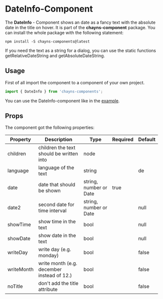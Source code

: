 # DateInfo-Component #

The **DateInfo** - Component shows an date as a fancy text with the absolute date in the title on hover. It is part of the **chayns-component** package. You can install the whole package with the following statement:

    npm install -S chayns-components@latest

If you need the text as a string for a dialog, you can use the static functions getRelativeDateString and getAbsoluteDateString.

## Usage ##

First of all import the component to a component of your own project.

```jsx harmony
import { DateInfo } from 'chayns-components';
```

You can use the DateInfo-component like in the [example](https://github.com/TobitSoftware/chayns-components/blob/master/examples/react-chayns-date/Example.jsx).


## Props ##

The component got the following properties:

| Property   | Description                                                                                         | Type                   | Required | Default |
|------------|-----------------------------------------------------------------------------------------------------|------------------------|----------|---------|
| children   | children the text should be written into                                                            | node                   |          | <div/>  | 
| language   | language of the text                                                                                | string                 |          | de      |
| date       | date that should be shown                                                                           | string, number or Date | true     |         |
| date2      | second date for time interval                                                                       | string, number or Date |          | null    |
| showTime   | show time in the text                                                                               | bool                   |          | null    |
| showDate   | show date in the text                                                                               | bool                   |          | null    |
| writeDay   | write day (e.g. monday)                                                                             | bool                   |          | false   |
| writeMonth | write month (e.g. december instead of 12.)                                                          | bool                   |          | false   |
| noTitle    | don't add the title attribute                                                                       | bool                   |          | false   |
